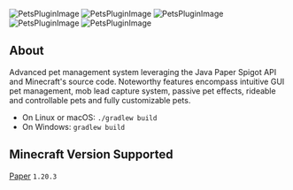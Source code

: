 ![PetsPluginImage](https://i.imgur.com/Ab3c8XD.png)
![PetsPluginImage](https://i.imgur.com/cFWUpDt.png)
![PetsPluginImage](https://i.imgur.com/xEA1Wh7.png)
![PetsPluginImage](https://i.imgur.com/ZAT9QgF.png)
![PetsPluginImage](https://i.imgur.com/6maU4Zx.png)

## About

Advanced pet management system leveraging the Java Paper Spigot API and Minecraft's source code. Noteworthy features encompass intuitive GUI pet management, mob lead capture system, passive pet effects, rideable and controllable pets and fully customizable pets.

* On Linux or macOS: `./gradlew build`
* On Windows: `gradlew build`

## Minecraft Version Supported

[Paper](https://papermc.io/software/paper) `1.20.3`
